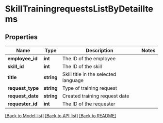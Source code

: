 # SkillTrainingrequestsListByDetailItems

## Properties
Name | Type | Description | Notes
------------ | ------------- | ------------- | -------------
**employee_id** | **int** | The ID of the employee | 
**skill_id** | **int** | The ID of the skill | 
**title** | **string** | Skill title in the selected language | 
**request_type** | **string** | Type of training request | 
**request_date** | **string** | Created training request date | 
**requester_id** | **int** | The ID of the requester | 

[[Back to Model list]](../README.md#documentation-for-models) [[Back to API list]](../README.md#documentation-for-api-endpoints) [[Back to README]](../README.md)



